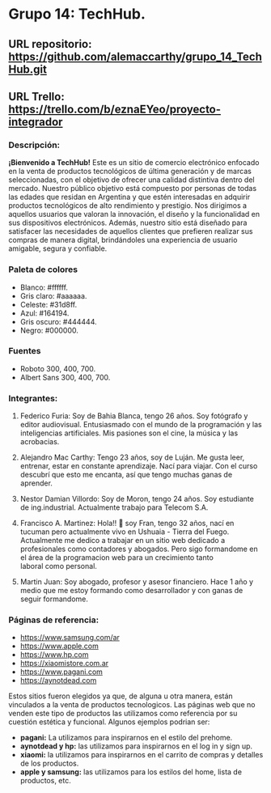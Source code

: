 # Grupo 14: TechHub.
## URL repositorio: https://github.com/alemaccarthy/grupo_14_TechHub.git
## URL Trello: https://trello.com/b/eznaEYeo/proyecto-integrador

### Descripción:

**¡Bienvenido a TechHub!**
Este es un sitio de comercio electrónico enfocado en la venta de productos tecnológicos de última generación y de marcas seleccionadas, con el objetivo de ofrecer una calidad distintiva dentro del mercado.
Nuestro público objetivo está compuesto por personas de todas las edades que residan en Argentina y que estén interesadas en adquirir productos tecnológicos de alto rendimiento y prestigio. Nos dirigimos a aquellos usuarios que valoran la innovación, el diseño y la funcionalidad en sus dispositivos electrónicos.
Además, nuestro sitio está diseñado para satisfacer las necesidades de aquellos clientes que prefieren realizar sus compras de manera digital, brindándoles una experiencia de usuario amigable, segura y confiable.

### Paleta de colores
* Blanco: #ffffff.
* Gris claro: #aaaaaa.
* Celeste: #31d8ff.
* Azul: #164194.
* Gris oscuro: #444444.
* Negro: #000000.

### Fuentes

* Roboto 300, 400, 700.
* Albert Sans 300, 400, 700.

### Integrantes:

1. Federico Furia: Soy de Bahia Blanca, tengo 26 años. Soy fotógrafo y editor audiovisual. Entusiasmado con el mundo de la programación y las inteligencias artificiales. Mis pasiones son el cine, la música y las acrobacias.

1. Alejandro Mac Carthy: Tengo 23 años, soy de Luján. Me gusta leer, entrenar, estar en constante aprendizaje. Nací para viajar. Con el curso descubrí que esto me encanta, así que tengo muchas ganas de aprender.

1. Nestor Damian Villordo: Soy de Moron, tengo 24 años. Soy estudiante de ing.industrial. Actualmente trabajo para Telecom S.A.

1. Francisco A. Martinez: Hola!! 🙂 soy Fran, tengo 32 años, nací en tucuman pero actualmente vivo en Ushuaia - Tierra del Fuego. Actualmente me dedico a trabajar en un sitio web dedicado a profesionales como contadores y abogados. Pero sigo formandome en el área de la programacion web para un crecimiento tanto laboral como personal.

1. Martin Juan: Soy abogado, profesor y asesor financiero. Hace 1 año y medio que me estoy formando como desarrollador y con ganas de seguir formandome.

### Páginas de referencia:

+ https://www.samsung.com/ar
+ https://www.apple.com
+ https://www.hp.com
+ https://xiaomistore.com.ar
+ https://www.pagani.com
+ https://aynotdead.com


Estos sitios fueron elegidos ya que, de alguna u otra manera, están vinculados a la venta de productos tecnologicos. Las páginas web que no venden este tipo de productos las utilizamos como referencia por su cuestión estética y funcional. 
Algunos ejemplos podrian ser:  

+ **pagani:** La utilizamos para inspirarnos en el estilo del prehome.
+ **aynotdead y hp:** las utilizamos para inspirarnos en el log in y sign up.
+ **xiaomi:** la utilizamos para inspirarnos en el carrito de compras y detalles de los productos.
+ **apple y samsung:** las utilizamos para los estilos del home, lista de productos, etc.